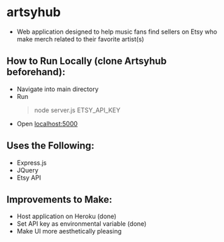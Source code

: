# artsyhub
- Web application designed to help music fans find sellers on Etsy who make merch related to their favorite artist(s)

## How to Run Locally (clone Artsyhub beforehand):
- Navigate into main directory
- Run 
  >node server.js ETSY_API_KEY
- Open [localhost:5000](http://localhost:5000)

## Uses the Following:
- Express.js
- JQuery
- Etsy API

## Improvements to Make:
- Host application on Heroku (done)
- Set API key as environmental variable (done)
- Make UI more aesthetically pleasing
